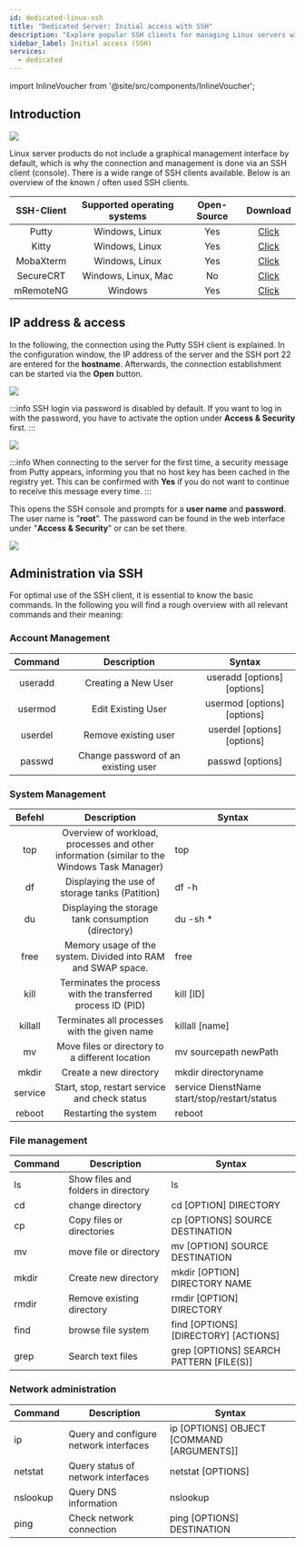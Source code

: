```yaml
---
id: dedicated-linux-ssh
title: "Dedicated Server: Initial access with SSH"
description: "Explore popular SSH clients for managing Linux servers without a GUI and understand how to connect securely via SSH → Learn more now"
sidebar_label: Initial access (SSH)
services:
  - dedicated
---
```


import InlineVoucher from '@site/src/components/InlineVoucher';

## Introduction

![](https://screensaver01.zap-hosting.com/index.php/s/TYEHE38gNQoFjBx/download/ssh_connect.gif)

Linux server products do not include a graphical management interface by default, which is why the connection and management is done via an SSH client (console). There is a wide range of SSH clients available. Below is an overview of the known / often used SSH clients. 



| SSH-Client | Supported operating systems | Open-Source |                           Download                           |
| :--------: | :--------------------------: | :---------: | :----------------------------------------------------------: |
|   Putty    |        Windows, Linux        |     Yes      |               [Click](https://www.putty.org/)                |
|   Kitty    |        Windows, Linux        |     Yes      |        [Click](http://www.9bis.net/kitty/)                   |
| MobaXterm  |        Windows, Linux        |     Yes      |           [Click](https://mobaxterm.mobatek.net/)            |
| SecureCRT  |     Windows, Linux, Mac      |    No     | [Click](https://www.vandyke.com/cgi-bin/releases.php?product=securecrt) |
| mRemoteNG  |           Windows            |     Yes      |           [Click](https://mremoteng.org/download)            |


<InlineVoucher />

## IP address & access

In the following, the connection using the Putty SSH client is explained. In the configuration window, the IP address of the server and the SSH port 22 are entered for the **hostname**. Afterwards, the connection establishment can be started via the **Open** button.



![](https://screensaver01.zap-hosting.com/index.php/s/Jp2Wn3s9kQG5t55/preview)



:::info
SSH login via password is disabled by default. If you want to log in with the password, you have to activate the option under **Access & Security** first.
:::



![](https://screensaver01.zap-hosting.com/index.php/s/4fSRwzaq8QQLZ3o/preview)



:::info
When connecting to the server for the first time, a security message from Putty appears, informing you that no host key has been cached in the registry yet. This can be confirmed with **Yes** if you do not want to continue to receive this message every time. 
:::

 

This opens the SSH console and prompts for a **user name** and **password**. The user name is "**root**". The password can be found in the web interface under "**Access & Security**" or can be set there.



![](https://screensaver01.zap-hosting.com/index.php/s/pG4dTmCGFyzK3dY/preview)





## Administration via SSH

For optimal use of the SSH client, it is essential to know the basic commands. In the following you will find a rough overview with all relevant commands and their meaning:


### Account Management

| Command  |                Description                |            Syntax            |
| :-----: | :----------------------------------------: | :--------------------------: |
| useradd |          Creating a New User          | useradd [options] [options] |
| usermod |      Edit Existing User       | usermod [options] [options] |
| userdel |        Remove existing user        | userdel [options] [options] |
| passwd  | Change password of an existing user |      passwd [options]       |



### System Management

| Befehl  |                         Description                         | Syntax                                       |
| :-----: | :----------------------------------------------------------: | -------------------------------------------- |
|   top   | Overview of workload, processes and other information (similar to the Windows Task Manager)  | top                                          |
|   df    |            Displaying the use of storage tanks (Patition)            | df -h                                        |
|   du    |          Displaying the storage tank consumption (directory)           | du -sh *                                     |
|  free   | Memory usage of the system. Divided into RAM and SWAP space. | free                                         |
|  kill   |  Terminates the process with the transferred process ID (PID)   | kill [ID]                                    |
| killall |        Terminates all processes with the given name        | killall [name]                               |
|   mv    |       Move files or directory to a different location        | mv sourcepath newPath                        |
|  mkdir  |                    Create a new directory                    | mkdir directoryname                          |
| service |    Start, stop, restart service and check status     | service DienstName start/stop/restart/status |
| reboot  |                      Restarting the system                        | reboot                                       |



### File management

| Command | Description | Syntax
| ------ | ------------------------------------------ | ---------------------------------------- |
| ls | Show files and folders in directory | ls |
| cd | change directory | cd [OPTION] DIRECTORY |
| cp | Copy files or directories | cp [OPTIONS] SOURCE DESTINATION |
| mv | move file or directory | mv [OPTION] SOURCE DESTINATION |
| mkdir | Create new directory | mkdir [OPTION] DIRECTORY NAME |
| rmdir | Remove existing directory | rmdir [OPTION] DIRECTORY
| find | browse file system | find [OPTIONS] [DIRECTORY] [ACTIONS] |
| grep | Search text files | grep [OPTIONS] SEARCH PATTERN [FILE(S)] |



### Network administration

| Command | Description | Syntax
| -------- | ------------------------------------------------- | ----------------------------------------- |
| ip | Query and configure network interfaces | ip [OPTIONS] OBJECT [COMMAND [ARGUMENTS]] |
| netstat | Query status of network interfaces | netstat [OPTIONS] |
| nslookup | Query DNS information | nslookup |
| ping | Check network connection | ping [OPTIONS] DESTINATION


<InlineVoucher />
